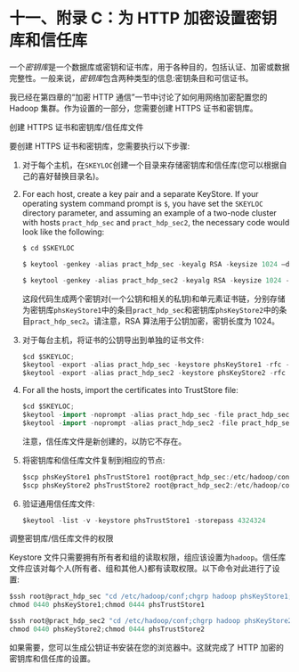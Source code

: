 # 十一、附录 C：为 HTTP 加密设置密钥库和信任库

一个*密钥库*是一个数据库或密钥和证书库，用于各种目的，包括认证、加密或数据完整性。一般来说，*密钥库*包含两种类型的信息:密钥条目和可信证书。

我已经在第四章的“加密 HTTP 通信”一节中讨论了如何用网络加密配置您的 Hadoop 集群。作为设置的一部分，您需要创建 HTTPS 证书和密钥库。

创建 HTTPS 证书和密钥库/信任库文件

要创建 HTTPS 证书和密钥库，您需要执行以下步骤:

1.  对于每个主机，在`SKEYLOC`创建一个目录来存储密钥库和信任库(您可以根据自己的喜好替换目录名)。
2.  For each host, create a key pair and a separate KeyStore. If your operating system command prompt is `$`, you have set the `SKEYLOC` directory parameter, and assuming an example of a two-node cluster with hosts `pract_hdp_sec` and `pract_hdp_sec2`, the necessary code would look like the following:

    ```scala
    $ cd $SKEYLOC

    $ keytool -genkey -alias pract_hdp_sec -keyalg RSA -keysize 1024 –dname "CN=pract_hdp_sec,OU=IT,O=Ipsos,L=Chicago,ST=IL,C=us" -keypass 12345678 -keystore phsKeyStore1 -storepass 87654321

    $ keytool -genkey -alias pract_hdp_sec2 -keyalg RSA -keysize 1024 -dname "CN=pract_hdp_sec2,OU=IT,O=Ipsos,L=Chicago,ST=IL,C=us" -keypass 56781234 -keystore phsKeyStore2 –storepass 43218765

    ```

    这段代码生成两个密钥对(一个公钥和相关的私钥)和单元素证书链，分别存储为密钥库`phsKeyStore1`中的条目`pract_hdp_sec`和密钥库`phsKeyStore2`中的条目`pract_hdp_sec2`。请注意，RSA 算法用于公钥加密，密钥长度为 1024。

3.  对于每台主机，将证书的公钥导出到单独的证书文件:

    ```scala
    $cd $SKEYLOC;
    $keytool -export -alias pract_hdp_sec -keystore phsKeyStore1 -rfc -file pract_hdp_sec_cert -storepass 87654321
    $keytool -export -alias pract_hdp_sec2 -keystore phsKeyStore2 -rfc -file pract_hdp_sec2_cert -storepass 43218765

    ```

4.  For all the hosts, import the certificates into TrustStore file:

    ```scala
    $cd $SKEYLOC;
    $keytool -import -noprompt -alias pract_hdp_sec -file pract_hdp_sec_cert -keystore phsTrustStore1 -storepass 4324324
    $keytool -import -noprompt -alias pract_hdp_sec2 -file pract_hdp_sec2_cert -keystore phsTrustStore1 -storepass 4324324

    ```

    注意，信任库文件是新创建的，以防它不存在。

5.  将密钥库和信任库文件复制到相应的节点:

    ```scala
    $scp phsKeyStore1 phsTrustStore1 root@pract_hdp_sec:/etc/hadoop/conf/
    $scp phsKeyStore2 phsTrustStore2 root@pract_hdp_sec2:/etc/hadoop/conf/

    ```

6.  验证通用信任库文件:

    ```scala
    $keytool -list -v -keystore phsTrustStore1 -storepass 4324324

    ```

调整密钥库/信任库文件的权限

Keystore 文件只需要拥有所有者和组的读取权限，组应该设置为`hadoop`。信任库文件应该对每个人(所有者、组和其他人)都有读取权限。以下命令对此进行了设置:

```scala
$ssh root@pract_hdp_sec "cd /etc/hadoop/conf;chgrp hadoop phsKeyStore1;
chmod 0440 phsKeyStore1;chmod 0444 phsTrustStore1

$ssh root@pract_hdp_sec2 "cd /etc/hadoop/conf;chgrp hadoop phsKeyStore2;
chmod 0440 phsKeyStore2;chmod 0444 phsTrustStore2

```

如果需要，您可以生成公钥证书安装在您的浏览器中。这就完成了 HTTP 加密的密钥库和信任库的设置。